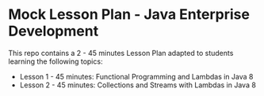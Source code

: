 # Mock Lesson Plan - Java Enterprise Development

This repo contains a 2 - 45 minutes Lesson Plan adapted to students learning the following topics:

  * Lesson 1 - 45 minutes: Functional Programming and Lambdas in Java 8
  * Lesson 2 - 45 minutes: Collections and Streams with Lambdas in Java 8
